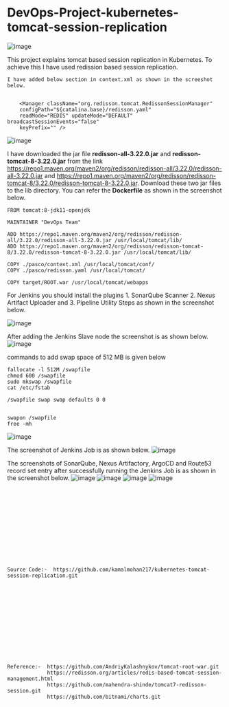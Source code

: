 # DevOps-Project-kubernetes-tomcat-session-replication

![image](https://github.com/user-attachments/assets/5e9d8380-300b-42fc-bf31-a5d4c8940bd1)

This project explains tomcat based session replication in Kubernetes. To achieve this I have used redission based session replication. 
```
I have added below section in context.xml as shown in the screeshot below.


    <Manager className="org.redisson.tomcat.RedissonSessionManager"
    configPath="${catalina.base}/redisson.yaml"
    readMode="REDIS" updateMode="DEFAULT" broadcastSessionEvents="false"
    keyPrefix="" />
```
![image](https://github.com/user-attachments/assets/6bdbb9fa-d260-4695-8b85-063634e3aa37)

I have downloaded the jar file **redisson-all-3.22.0.jar** and **redisson-tomcat-8-3.22.0.jar** from the link https://repo1.maven.org/maven2/org/redisson/redisson-all/3.22.0/redisson-all-3.22.0.jar and https://repo1.maven.org/maven2/org/redisson/redisson-tomcat-8/3.22.0/redisson-tomcat-8-3.22.0.jar. Download these two jar files to the lib directory. You can refer the **Dockerfile** as shown in the screenshot below.
```
FROM tomcat:8-jdk11-openjdk 

MAINTAINER "DevOps Team"

ADD https://repo1.maven.org/maven2/org/redisson/redisson-all/3.22.0/redisson-all-3.22.0.jar /usr/local/tomcat/lib/
ADD https://repo1.maven.org/maven2/org/redisson/redisson-tomcat-8/3.22.0/redisson-tomcat-8-3.22.0.jar /usr/local/tomcat/lib/

COPY ./pasco/context.xml /usr/local/tomcat/conf/
COPY ./pasco/redisson.yaml /usr/local/tomcat/

COPY target/ROOT.war /usr/local/tomcat/webapps
```
For Jenkins you should install the plugins 1. SonarQube Scanner 2. Nexus Artifact Uploader and 3. Pipeline Utility Steps as shown in the screenshot below.

![image](https://github.com/user-attachments/assets/d8869bd8-ec81-407a-967e-ee8cc29d6443)

After adding the Jenkins Slave node the screenshot is as shown below.
![image](https://github.com/user-attachments/assets/5fc46e75-94e8-4bcf-bf14-6d42b602b0f6)

commands to add swap space of 512 MB is given below
```
fallocate -l 512M /swapfile
chmod 600 /swapfile
sudo mkswap /swapfile
cat /etc/fstab

/swapfile swap swap defaults 0 0


swapon /swapfile
free -mh

```
![image](https://github.com/user-attachments/assets/27933e3f-1631-469d-a08a-01803965efa2)

The screenshot of Jenkins Job is as shown below.
![image](https://github.com/user-attachments/assets/66c05fe7-5087-4725-a6ae-cf9edd2bed1d)

The screenshots of SonarQube, Nexus Artifactory, ArgoCD and Route53 record set entry after successfully running the Jenkins Job is as shown in the screenshot below.
![image](https://github.com/user-attachments/assets/f773cb18-2145-4a1b-9298-46cf2fc36ca8)
![image](https://github.com/user-attachments/assets/7a657ead-d794-46a4-8717-8a18aa540fcc)
![image](https://github.com/user-attachments/assets/17f68ecd-eedc-4f56-bd7e-97f415cc444e)
![image](https://github.com/user-attachments/assets/8eb294c9-c78c-4b4e-b4f6-b4daac3dad5e)

<br><br/>
<br><br/>
<br><br/>
<br><br/>
<br><br/>
```
Source Code:-  https://github.com/kamalmohan217/kubernetes-tomcat-session-replication.git
```
<br><br/>
<br><br/>
<br><br/>
<br><br/>
<br><br/>
```
Reference:-  https://github.com/AndriyKalashnykov/tomcat-root-war.git
             https://redisson.org/articles/redis-based-tomcat-session-management.html
             https://github.com/mahendra-shinde/tomcat7-redisson-session.git
             https://github.com/bitnami/charts.git
```
